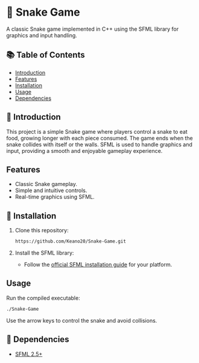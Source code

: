 # 🐍 Snake Game

A classic Snake game implemented in C++ using the SFML library for graphics and input handling.

## 📚 Table of Contents

- [Introduction](#introduction)
- [Features](#features)
- [Installation](#installation)
- [Usage](#usage)
- [Dependencies](#dependencies)

## 👋 Introduction

This project is a simple Snake game where players control a snake to eat food, growing longer with each piece consumed. The game ends when the snake collides with itself or the walls. SFML is used to handle graphics and input, providing a smooth and enjoyable gameplay experience.

##  Features

- Classic Snake gameplay.
- Simple and intuitive controls.
- Real-time graphics using SFML.

## 🔧 Installation

1. Clone this repository:
   ```bash
   https://github.com/Keano20/Snake-Game.git
   ```

2. Install the SFML library:
   - Follow the [official SFML installation guide](https://www.sfml-dev.org/tutorials/2.5/start-linux.php) for your platform.

## Usage

Run the compiled executable:
```bash
./Snake-Game
```

Use the arrow keys to control the snake and avoid collisions.

## 📌 Dependencies

- [SFML 2.5+](https://www.sfml-dev.org/)
